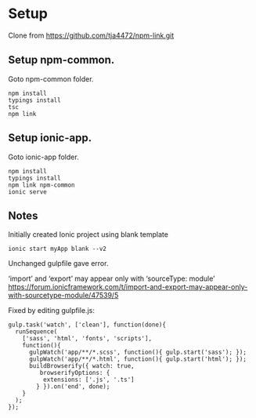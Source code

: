 # Setup
Clone from https://github.com/tja4472/npm-link.git

## Setup npm-common. 
Goto npm-common folder.
```
npm install
typings install
tsc
npm link
```
## Setup ionic-app.
Goto ionic-app folder.
```
npm install
typings install
npm link npm-common
ionic serve
```
## Notes
Initially created Ionic project using blank template
```
ionic start myApp blank --v2
```

Unchanged gulpfile gave error.

‘import’ and ‘export’ may appear only with ‘sourceType: module’ 
https://forum.ionicframework.com/t/import-and-export-may-appear-only-with-sourcetype-module/47539/5

Fixed by editing gulpfile.js:
```
gulp.task('watch', ['clean'], function(done){
  runSequence(
    ['sass', 'html', 'fonts', 'scripts'],
    function(){
      gulpWatch('app/**/*.scss', function(){ gulp.start('sass'); });
      gulpWatch('app/**/*.html', function(){ gulp.start('html'); });
      buildBrowserify({ watch: true,
         browserifyOptions: {
          extensions: ['.js', '.ts']
        } }).on('end', done);
    }
  );
});
```